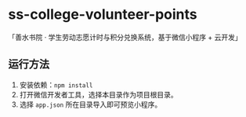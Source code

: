 # ss-college-volunteer-points

「善水书院 · 学生劳动志愿计时与积分兑换系统，基于微信小程序 + 云开发」

## 运行方法

1. 安装依赖：`npm install`
2. 打开微信开发者工具，选择本目录作为项目根目录。
3. 选择 `app.json` 所在目录导入即可预览小程序。